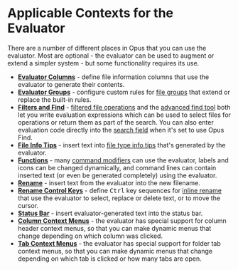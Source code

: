 # Applicable Contexts for the Evaluator

There are a number of different places in Opus that you can use the evaluator. Most are optional - the evaluator can be used to augment or extend a simpler system - but some functionality requires its use.

- **[Evaluator Columns](/Manual/evaluator/applicable_contexts/evaluator_columns.md)** - define file information columns that use the evaluator to generate their contents.
- **[Evaluator Groups](/Manual/evaluator/applicable_contexts/evaluator_groups.md)** - configure custom rules for [file groups](/Manual/basic_concepts/sorting_and_grouping/README.md) that extend or replace the built-in rules.
- **[Filters and Find](/Manual/evaluator/applicable_contexts/filters_and_find.md)** - [filtered file operations](/Manual/file_operations/filtered_operations/README.md) and the [advanced find tool](/Manual/basic_concepts/searching_and_filtering/find_files/advanced_find/README.md) both let you write evaluation expressions which can be used to select files for operations or return them as part of the search. You can also enter evaluation code directly into the [search field](/Manual/basic_concepts/searching_and_filtering/windows_search.md) when it's set to use Opus Find.
- **[File Info Tips](/Manual/evaluator/applicable_contexts/file_info_tips.md)** - insert text into [file type info tips](/Manual/file_types/filetype_editor/info_tip.md) that's generated by the evaluator.
- **[Functions](/Manual/evaluator/applicable_contexts/functions/README.md)** - many [command modifiers](/Manual/reference/command_reference/command_modifier_reference.md) can use the evaluator, labels and icons can be changed dynamically, and command lines can contain inserted text (or even be generated completely) using the evaluator.
- **[Rename](/Manual/evaluator/applicable_contexts/rename.md)** - insert text from the evaluator into the new filename.
- **[Rename Control Keys](/Manual/evaluator/applicable_contexts/rename_control_keys.md)** - define <kbd>Ctrl</kbd> key sequences for [inline rename](/Manual/file_operations/renaming_files/inline_rename.md) that use the evaluator to select, replace or delete text, or to move the cursor.
- **[Status Bar](/Manual/evaluator/applicable_contexts/status_bar.md)** - insert evaluator-generated text into the status bar.
- **[Column Context Menus](/Manual/evaluator/applicable_contexts/column_context_menus.md)** - the evaluator has special support for column header context menus, so that you can make dynamic menus that change depending on which column was clicked.
- **[Tab Context Menus](/Manual/evaluator/applicable_contexts/tab_context_menus.md)** - the evaluator has special support for folder tab context menus, so that you can make dynamic menus that change depending on which tab is clicked or how many tabs are open.
